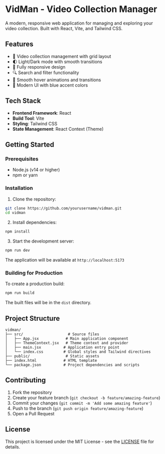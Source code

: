# VidMan - Video Collection Manager

A modern, responsive web application for managing and exploring your video collection. Built with React, Vite, and Tailwind CSS.

## Features

- 🎥 Video collection management with grid layout
- 🌓 Light/Dark mode with smooth transitions
- 📱 Fully responsive design
- 🔍 Search and filter functionality
- 💫 Smooth hover animations and transitions
- 🎨 Modern UI with blue accent colors

## Tech Stack

- **Frontend Framework**: React
- **Build Tool**: Vite
- **Styling**: Tailwind CSS
- **State Management**: React Context (Theme)

## Getting Started

### Prerequisites

- Node.js (v14 or higher)
- npm or yarn

### Installation

1. Clone the repository:
```bash
git clone https://github.com/yourusername/vidman.git
cd vidman
```

2. Install dependencies:
```bash
npm install
```

3. Start the development server:
```bash
npm run dev
```

The application will be available at `http://localhost:5173`

### Building for Production

To create a production build:

```bash
npm run build
```

The built files will be in the `dist` directory.

## Project Structure

```
vidman/
├── src/                    # Source files
│   ├── App.jsx            # Main application component
│   ├── ThemeContext.jsx   # Theme context and provider
│   ├── main.jsx          # Application entry point
│   └── index.css         # Global styles and Tailwind directives
├── public/                # Static assets
├── index.html            # HTML template
└── package.json          # Project dependencies and scripts
```

## Contributing

1. Fork the repository
2. Create your feature branch (`git checkout -b feature/amazing-feature`)
3. Commit your changes (`git commit -m 'Add some amazing feature'`)
4. Push to the branch (`git push origin feature/amazing-feature`)
5. Open a Pull Request

## License

This project is licensed under the MIT License - see the [LICENSE](LICENSE) file for details.
